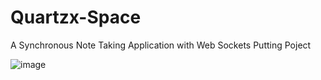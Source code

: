 # Quartzx-Space
A Synchronous Note Taking Application with Web Sockets 
Putting Poject

![image](https://github.com/user-attachments/assets/b54bb9d4-241e-4ae8-9da1-a195f6df3da6)



